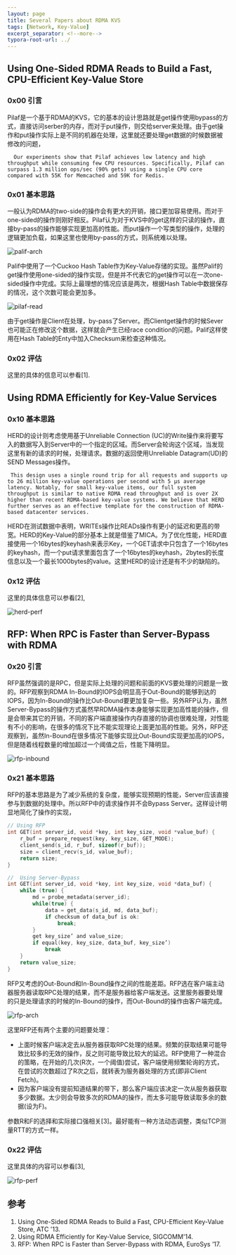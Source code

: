 ```yaml
---
layout: page
title: Several Papers about RDMA KVS
tags: [Network, Key-Value]
excerpt_separator: <!--more-->
typora-root-url: ../
---
```


## Using One-Sided RDMA Reads to Build a Fast, CPU-Efficient Key-Value Store
### 0x00 引言

  Pilaf是一个基于RDMA的KVS，它的基本的设计思路就是get操作使用bypass的方式，直接访问serber的内存，而对于put操作，则交给server来处理。由于get操作和put操作实际上是不同的机器在处理，这里就还要处理get数据的时候数据被修改的问题，

```
  Our experiments show that Pilaf achieves low latency and high throughput while consuming few CPU resources. Specifically, Pilaf can surpass 1.3 million ops/sec (90% gets) using a single CPU core compared with 55K for Memcached and 59K for Redis.
```

### 0x01 基本思路

  一般认为RDMA的two-side的操作会有更大的开销，接口更加容易使用。而对于one-sided的操作则刚好相反。Pilaf认为对于KVS中的get这样的只读的操作，直接by-pass的操作能够实现更加高的性能。而put操作一个写类型的操作，处理的逻辑更加负载，如果这里也使用by-pass的方式，则系统难以处理。

![palif-arch](/assets/images/palif-arch.png)

 Palif中使用了一个Cuckoo Hash Table作为Key-Value存储的实现。虽然Palif的get操作使用one-sided的操作实现，但是并不代表它的get操作可以在一次one-sided操作中完成。实际上最理想的情况应该是两次，根据Hash Table中数据保存的情况，这个次数可能会更加多。

![pilaf-read](/assets/images/pilaf-read.png)

 由于get操作是Client在处理，by-pass了Server。而Clientget操作的时候Sever也可能正在修改这个数据，这样就会产生已经race condition的问题。Palif这样使用在Hash Table的Enty中加入Checksum来检查这种情况。

### 0x02 评估

  这里的具体的信息可以参看[1].

## Using RDMA Efficiently for Key-Value Services

### 0x10 基本思路

  HERD的设计则考虑使用基于Unreliable Connection (UC)的Write操作来将要写入的数据写入到Server中的一个指定的区域。而Server会轮询这个区域，当发现这里有新的请求的时候，处理请求。数据的返回使用Unreliable Datagram(UD)的SEND Messages操作。

```
 This design uses a single round trip for all requests and supports up to 26 million key-value operations per second with 5 μs average latency. Notably, for small key-value items, our full system throughput is similar to native RDMA read throughput and is over 2X higher than recent RDMA-based key-value systems. We believe that HERD further serves as an effective template for the construction of RDMA-based datacenter services.
```

   HERD在测试数据中表明，WRITEs操作比READs操作有更小的延迟和更高的带宽。HERD的Key-Value的部分基本上就是借鉴了MICA。为了优化性能，HERD直接使用一个16bytes的keyhash来表示Key，一个GET请求中只包含了一个16bytes的keyhash，而一个put请求里面包含了一个16bytes的keyhash，2bytes的长度信息以及一个最长1000bytes的value。这里HERD的设计还是有不少的缺陷的。

### 0x12 评估

  这里的具体信息可以参看[2],

![herd-perf](/assets/images/herd-perf.png)

## RFP: When RPC is Faster than Server-Bypass with RDMA

### 0x20 引言

   RFP虽然强调的是RPC，但是实际上处理的问题和前面的KVS要处理的问题是一致的。RFP观察到RDMA In-Bound的IOPS会明显高于Out-Bound的能够到达的IOPS，因为In-Bound的操作比Out-Bound要更加复杂一些。另外RFP认为，虽然Server-Bypass的操作方式虽然早RDMA操作本身能够实现更加高性能的操作，但是会带来其它的开销，不同的客户端直接操作内存直接的协调也很难处理，对性能有不小的影响，在很多的情况下比不能实现理论上面更加高的性能。另外，RFP还观察到，虽然In-Bound在很多情况下能够实现比Out-Bound实现更加高的IOPS，但是随着线程数量的增加超过一个阈值之后，性能下降明显。

![rfp-inbound](/assets/images/rfp-inbound.png)

### 0x21 基本思路

 RFP的基本思路是为了减少系统的复杂度，能够实现预期的性能，Server应该直接参与到数据的处理中。所以RFP中的请求操作并不会Bypass Server。这样设计明显地简化了操作的实现，

```c
// Using RFP
int GET(int server_id, void *key, int key_size, void *value_buf) { 
    r_buf = prepare_request(key, key_size, GET_MODE); 
    client_send(s_id, r_buf, sizeof(r_buf));
    size = client_recv(s_id, value_buf);
    return size;
}

//  Using Server-Bypass
int GET(int server_id, void *key, int key_size, void *data_buf) { 
    while (true) {
        md = probe_metadata(server_id); 
        while(true) {
            data = get_data(s_id, md, data_buf); 
            if checksum of data_buf is ok:
                break;
        }
        get key_size’ and value_size;
        if equal(key, key_size, data_buf, key_size’)
            break
    }
    return value_size;
}
```

 RFP又考虑的Out-Bound和In-Bound操作之间的性能差距。RFP选在客户端主动器服务器读取RPC处理的结果，而不是服务器给客户端发送。这里服务器要处理的只是处理请求的时候的In-Bound的操作，而Out-Bound的操作由客户端完成。

![rfp-arch](/assets/images/rfp-arch.png)

  这里RFP还有两个主要的问题要处理：

* 上面时候客户端决定去从服务器获取RPC处理的结果。频繁的获取结果可能导致比较多的无效的操作，反之则可能导致比较大的延迟。RFP使用了一种混合的策略，在开始的几次(R次，一个阈值)尝试，客户端使用频繁轮询的方式，在尝试的次数超过了R次之后，就转表为服务器处理的方式(即非Client Fetch)。
* 因为客户端没有提前知道结果的带下，那么客户端应该决定一次从服务器获取多少数据。太少则会导致多次的RDMA的操作，而太多可能导致读取多余的数据(设为F)。

参数R和F的选择和实际接口强相关[3]。最好能有一种方法动态调整，类似TCP测量RTT的方式一样。

### 0x22 评估

  这里具体的内容可以参看[3],

![rfp-perf](/assets/images/rfp-perf.png)

## 参考

1. Using One-Sided RDMA Reads to Build a Fast, CPU-Efficient Key-Value Store, ATC '13.
2. Using RDMA Efficiently for Key-Value Service, SIGCOMM'14.
3. RFP: When RPC is Faster than Server-Bypass with RDMA, EuroSys ’17.